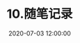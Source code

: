 ---
pageComponent: 
  name: Catalogue
  data: 
    key: 10.随笔记录
    description: 随笔记录
title: 10.随笔记录
date: 2020-07-03 12:00:00
permalink: /catalog/10
sidebar: false
article: false
comment: false
editLink: false
---
